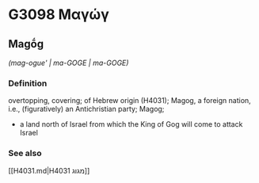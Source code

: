 # G3098 Μαγώγ

## Magṓg

_(mag-ogue' | ma-GOGE | ma-GOGE)_

### Definition

overtopping, covering; of Hebrew origin (H4031); Magog, a foreign nation, i.e., (figuratively) an Antichristian party; Magog; 

- a land north of Israel from which the King of Gog will come to attack Israel

### See also

[[H4031.md|H4031 מגוג]]
